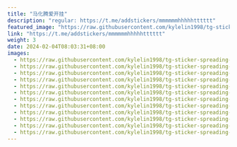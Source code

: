 ```yaml
---
title: "马化腾爱开挂"
description: "regular: https://t.me/addstickers/mmmmmmhhhhhtttttt"
featured_image: "https://raw.githubusercontent.com/kylelin1998/tg-sticker-spreading-worldwide-images/main/img/d7581bfb-4370-49e3-b58d-ff660fc78aaa.jpg"
link: "https://t.me/addstickers/mmmmmmhhhhhtttttt"
weight: 3
date: 2024-02-04T08:03:31+08:00
images:
  - https://raw.githubusercontent.com/kylelin1998/tg-sticker-spreading-worldwide-images/main/img/d7581bfb-4370-49e3-b58d-ff660fc78aaa.jpg
  - https://raw.githubusercontent.com/kylelin1998/tg-sticker-spreading-worldwide-images/main/img/7f72377f-3975-40e3-b660-e2c54924fff8.jpg
  - https://raw.githubusercontent.com/kylelin1998/tg-sticker-spreading-worldwide-images/main/img/27b8e0a3-4f93-432f-940a-21b4f03aca17.jpg
  - https://raw.githubusercontent.com/kylelin1998/tg-sticker-spreading-worldwide-images/main/img/ce3ef0b2-3233-46b0-80df-213f5fe90628.jpg
  - https://raw.githubusercontent.com/kylelin1998/tg-sticker-spreading-worldwide-images/main/img/09e5ea9f-3113-4bc2-a13f-4e2875aeac8b.jpg
  - https://raw.githubusercontent.com/kylelin1998/tg-sticker-spreading-worldwide-images/main/img/07ca6856-fa42-4516-a450-1389a4b154b7.jpg
  - https://raw.githubusercontent.com/kylelin1998/tg-sticker-spreading-worldwide-images/main/img/97db7582-4210-4c4a-978a-17babd32b292.jpg
  - https://raw.githubusercontent.com/kylelin1998/tg-sticker-spreading-worldwide-images/main/img/729f5598-651f-45f4-b532-7e42d51fddc8.jpg
  - https://raw.githubusercontent.com/kylelin1998/tg-sticker-spreading-worldwide-images/main/img/ecfcd506-1cc4-4834-9fd7-94633425f90c.jpg
  - https://raw.githubusercontent.com/kylelin1998/tg-sticker-spreading-worldwide-images/main/img/f5a57365-f13b-4eab-ae57-045968d41c88.jpg
  - https://raw.githubusercontent.com/kylelin1998/tg-sticker-spreading-worldwide-images/main/img/148711d4-2477-46aa-9294-03bcdbac95c9.jpg
  - https://raw.githubusercontent.com/kylelin1998/tg-sticker-spreading-worldwide-images/main/img/c9f9f74e-16f0-4b34-942d-cf3646a33c4c.jpg
---
```

